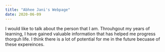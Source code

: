 ```yaml
---
title: "Abhee Jani's Webpage"
date: 2020-06-09
---
```


I would like to talk about the person that I am. Throuhgout my years of learning, I have gained valuable information that has helped me progress thorguh life. 
I think there is a lot of potential for me in the future becuase of these expereinces. 
